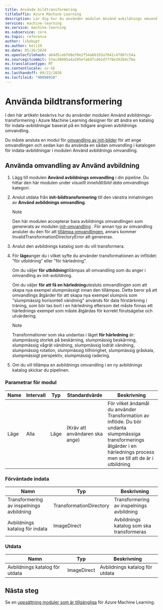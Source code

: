 ```yaml
---
title: Använda bildtransformering
titleSuffix: Azure Machine Learning
description: Lär dig hur du använder modulen Använd avbildnings omvandling för att tillämpa en avbildnings omvandling till en avbildnings katalog.
services: machine-learning
ms.service: machine-learning
ms.subservice: core
ms.topic: reference
author: likebupt
ms.author: keli19
ms.date: 05/26/2020
ms.openlocfilehash: a64d5cebfd8e70e2f54a66193a7041c47887c54a
ms.sourcegitcommit: 53acd9895a4a395efa6d7cd41d7f78e392b9cfbe
ms.translationtype: MT
ms.contentlocale: sv-SE
ms.lasthandoff: 09/22/2020
ms.locfileid: "90898918"
---
```

# <a name="apply-image-transformation"></a>Använda bildtransformering 

I den här artikeln beskrivs hur du använder modulen Använd avbildnings-transformering i Azure Machine Learning designer för att ändra en katalog för indata-avbildningar baserat på en tidigare angiven avbildnings omvandling.  

Du måste ansluta en modul för [omvandling av init-bilder](init-image-transformation.md) för att ange omvandlingen och sedan kan du använda en sådan omvandling i katalogen för indata-avbildningar i modulen Använd avbildnings omvandling.

## <a name="how-to-use-apply-image-transformation"></a>Använda omvandling av Använd avbildning  

1. Lägg till modulen **Använd avbildnings omvandling** i din pipeline. Du hittar den här modulen under *visuellt innehåll/bild data omvandlings* kategori. 

2. Anslut utdata från **init-bildtransformering** till den vänstra inmatningen av **Använd avbildnings omvandling**.

     > [!NOTE]
     > Den här modulen accepterar bara avbildnings omvandlingen som genererats av modulen [init-omvandling](init-image-transformation.md) . För annan typ av omvandling ansluter du den för att [tillämpa omvandlingen](apply-transformation.md), annars kommer InvalidTransformationDirectoryError att genereras.


3. Anslut den avbildnings katalog som du vill transformera.

4. För **läge**anger du i vilket syfte du använder transformationen av inflödet: "för utbildning" eller "för härledning". 

   Om du väljer **för utbildning**tillämpas all omvandling som du anger i omvandling av init-avbildning.

   Om du väljer **för att få en härledning**utesluts omvandlingen som att skapa nya exempel slumpmässigt innan den tillämpas. Detta beror på att omvandlings åtgärder för att skapa nya exempel slumpvis som "slumpmässig horisontell vändning" används för data förstärkning i träning, som bör tas bort i en härledning eftersom det måste finnas ett härlednings exempel som måste åtgärdas för korrekt förutsägelse och utvärdering.

   > [!NOTE]
   > Transformationer som ska undantas i läget **för härledning** är: slumpmässig storlek på beskärning, slumpmässig beskärning, slumpmässig vågrät vändning, slumpmässig lodrät vändning, slumpmässig rotation, slumpmässig tillhörighet, slumpmässig gråskala, slumpmässigt perspektiv, slumpmässig radering.

5. Om du vill tillämpa en avbildnings omvandling i en ny avbildnings katalog skickar du pipelinen.  

### <a name="module-parameters"></a>Parametrar för modul

| Name | Intervall | Typ | Standardvärde                   | Beskrivning                              |
| ---- | ----- | ---- | ------------------------- | ---------------------------------------- |
| Läge | Alla   | Läge | (Kräv att användaren ska ange) | För vilket ändamål du använder Transformation av inflöde. Du bör undanta slumpmässiga transformerings åtgärder i en härlednings process men se till att de är i utbildning |

### <a name="expected-inputs"></a>Förväntade indata  

| Namn                       | Typ                    | Beskrivning                       |
| -------------------------- | ----------------------- | --------------------------------- |
| Transformering av inspelnings avbildning | TransformationDirectory | Transformering av inspelnings avbildning        |
| Avbildnings katalog för indata      | ImageDirect          | Avbildnings katalog som ska transformeras |

### <a name="outputs"></a>Utdata  

| Namn                   | Typ           | Beskrivning            |
| ---------------------- | -------------- | ---------------------- |
| Avbildnings katalog för utdata | ImageDirect | Avbildnings katalog för utdata |

## <a name="next-steps"></a>Nästa steg

Se en [uppsättning moduler som är tillgängliga](module-reference.md) för Azure Machine Learning. 
